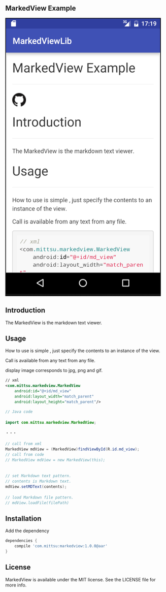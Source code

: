 ## MarkedView Example

![sample_sc](sample_sc.png)


## Introduction


The MarkedView is the markdown text viewer.


## Usage


How to use is simple , just specify the contents to an instance of the view.

Call is available from any text from any file.

display image corresponds to jpg, png and gif.


```xml
// xml
<com.mittsu.markedview.MarkedView
    android:id="@+id/md_view"
    android:layout_width="match_parent"
    android:layout_height="match_parent"/>

```


```java
// Java code

import com.mittsu.markedview.MarkedView;

・・・

// call from xml
MarkedView mdView = (MarkedView)findViewById(R.id.md_view);
// call from code
// MarkedView mdView = new MarkedView(this);


// set Markdown text pattern.
// contents is Markdown text.
mdView.setMDText(contents);

// load Markdown file pattern.
// mdView.loadFile(filePath)

```


## Installation


Add the dependency

```gradle
dependencies {
    compile 'com.mittsu:markedview:1.0.0@aar'
}
```

## License


MarkedView is available under the MIT license. See the LICENSE file for more info.
